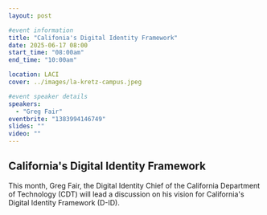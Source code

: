 ```yaml
---
layout: post

#event information
title: "Califonia's Digital Identity Framework"
date: 2025-06-17 08:00
start_time: "08:00am"
end_time: "10:00am"

location: LACI
cover: ../images/la-kretz-campus.jpeg

#event speaker details
speakers:
  - "Greg Fair"
eventbrite: "1383994146749"
slides: ""
video: ""
---
```


## California's Digital Identity Framework

This month, Greg Fair, the Digital Identity Chief of the California Department of Technology (CDT) will lead a discussion on his vision for California's Digital Identity Framework (D-ID).
